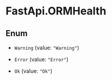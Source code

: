 # FastApi.ORMHealth

## Enum


* `Warning` (value: `"Warning"`)

* `Error` (value: `"Error"`)

* `Ok` (value: `"Ok"`)


